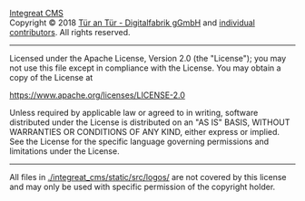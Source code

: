 [Integreat CMS](https://github.com/digitalfabrik/integreat-cms)  
Copyright © 2018 [Tür an Tür - Digitalfabrik gGmbH](https://github.com/digitalfabrik) and [individual contributors](https://github.com/digitalfabrik/integreat-cms/graphs/contributors).
All rights reserved.

_________________

Licensed under the Apache License, Version 2.0 (the "License");
you may not use this file except in compliance with the License.
You may obtain a copy of the License at

https://www.apache.org/licenses/LICENSE-2.0

Unless required by applicable law or agreed to in writing, software
distributed under the License is distributed on an "AS IS" BASIS,
WITHOUT WARRANTIES OR CONDITIONS OF ANY KIND, either express or implied.
See the License for the specific language governing permissions and
limitations under the License.

_________________


All files in [./integreat_cms/static/src/logos/](./integreat_cms/static/src/logos/) are not covered by this license and may only be used with specific permission of the copyright holder.
